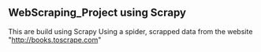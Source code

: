 ## WebScraping_Project using Scrapy


This are build using Scrapy
Using a spider, scrapped data from the website "http://books.toscrape.com"
